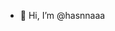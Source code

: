 - 👋 Hi, I’m @hasnnaaa

<!---
hasnnaaa/hasnnaaa is a ✨ special ✨ repository because its `README.md` (this file) appears on your GitHub profile.
You can click the Preview link to take a look at your changes.
--->
